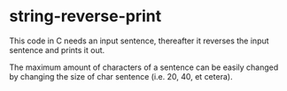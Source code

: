 # string-reverse-print
This code in C needs an input sentence, thereafter it reverses the input sentence and prints it out.

The maximum amount of characters of a sentence can be easily changed by changing the size of char sentence (i.e. 20, 40, et cetera).
